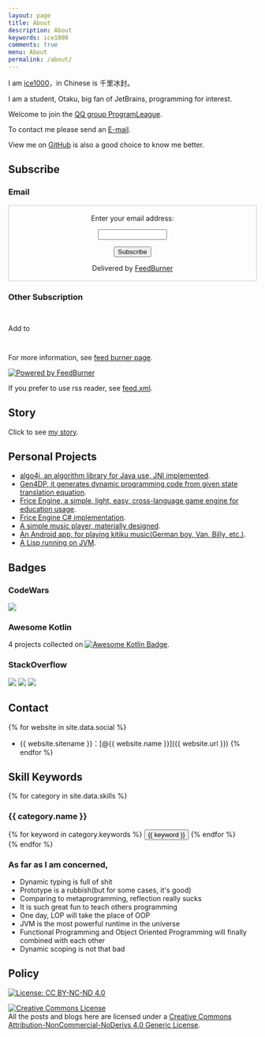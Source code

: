 ```yaml
---
layout: page
title: About
description: About
keywords: ice1000
comments: true
menu: About
permalink: /about/
---
```


I am [ice1000](https://github.com/ice1000)，in Chinese is 千里冰封。

I am a student, Otaku, big fan of JetBrains, programming for interest.

Welcome to join the [QQ group ProgramLeague](http://shang.qq.com/wpa/qunwpa?idkey=b75f6d506820d00cd5e7fc78fc5e5487a3444a4a6af06e9e6fa72bccf3fa9d1a).

To contact me please send an [E-mail](mailto:ice1000@kotliner.cn).

View me on [GitHub](https://github.com/ice1000) is also a good choice to know me better.

## Subscribe

### Email

<form style="border:1px solid #ccc;padding:3px;text-align:center;" action="https://feedburner.google.com/fb/a/mailverify" method="post" target="popupwindow" onsubmit="window.open('https://feedburner.google.com/fb/a/mailverify?uri=Ice1000', 'popupwindow', 'scrollbars=yes,width=550,height=520');return true">
<p>Enter your email address:</p><p>
<input type="text" style="width:140px" name="email"/>
</p><input type="hidden" value="Ice1000" name="uri"/><input type="hidden" name="loc" value="en_US"/>
<input type="submit" value="Subscribe" /><p>Delivered by <a href="https://feedburner.google.com" target="_blank">
FeedBurner</a></p></form>

### Other Subscription

<p><a href="http://add.my.yahoo.com/rss?url=http://feeds.feedburner.com/Ice1000" title="ice1000">
<img src="http://us.i1.yimg.com/us.yimg.com/i/us/my/addtomyyahoo4.gif" alt="" style="border:0"/></a></p>
<p><a href="http://feedly.com/#subscription/feed/http://feeds.feedburner.com/Ice1000" title="ice1000">
<img src="http://s3.feedly.com/feedburner/feedly.png" alt="" style="border:0"/></a></p>
<p><a href="http://www.netvibes.com/subscribe.php?url=http://feeds.feedburner.com/Ice1000">
<img src="http://www.netvibes.com/img/add2netvibes.gif" width="91" height="17" alt="Add to netvibes" style="border:0" /></a></p>
<p><a href="https://www.subtome.com/#/subscribe?feeds=http://feeds.feedburner.com/Ice1000" title="ice1000">
<img src="http://www.subtome.com/subtome-feedburner.png" alt="" style="border:0"/></a></p>
<p><a href="http://www.bitty.com/manual/?contenttype=rssfeed&amp;contentvalue=http://feeds.feedburner.com/Ice1000" target="_blank">
<img src="http://www.bitty.com/img/bittychicklet_91x17.gif" style="border:0" alt=""/></a></p>

For more information, see [feed burner page](feeds.feedburner.com/Ice1000).
<p><a href="https://feedburner.google.com" target="_blank"><img src="//feedburner.google.com/fb/images/pub/powered_by_fb.gif" alt="Powered by FeedBurner" style="border:0"/></a></p>

If you prefer to use rss reader, see [feed.xml](../feed.xml).

## Story

Click to see [my story](http://stackoverflow.com/story/ice1000).

## Personal Projects

+ [algo4j, an algorithm library for Java use, JNI implemented](https://github.com/ice1000/algo4j).
+ [Gen4DP, it generates dynamic programming code from given state translation equation](https://github.com/ice1000/Gen4DP).
+ [Frice Engine, a simple, light, easy, cross-language game engine for education usage](https://github.com/icela/FriceEngine).
+ [Frice Engine C# implementation](https://github.com/icela/FriceEngine-CSharp).
+ [A simple music player, materially designed](https://github.com/ice1000/Dekoder).
+ [An Android app, for playing kitiku music(German boy, Van, Billy, etc.)](https://github.com/ice1000/KitikuMaker).
+ [A Lisp running on JVM](https://github.com/lice-lang/lice).

## Badges

### CodeWars

[![](https://www.codewars.com/users/ice1000/badges/large)](https://www.codewars.com/users/ice1000)

### Awesome Kotlin

4 projects collected on [![Awesome Kotlin Badge](https://kotlin.link/awesome-kotlin.svg)](https://kotlin.link/?q=ice).

### StackOverflow

[![](http://stackoverflow.com/users/flair/7083401.png)](http://stackoverflow.com/users/7083401/ice1000 "profile for ice1000 at Stack Overflow, Q&amp;A for professional and enthusiast programmers")
[![](http://stackoverflow.com/users/flair/7083401.png?theme=hotdog)](http://stackoverflow.com/users/7083401/ice1000 "profile for ice1000 at Stack Overflow, Q&amp;A for professional and enthusiast programmers")
[![](http://stackoverflow.com/users/flair/7083401.png?theme=dark)](http://stackoverflow.com/users/7083401/ice1000 "profile for ice1000 at Stack Overflow, Q&amp;A for professional and enthusiast programmers")

## Contact

{% for website in site.data.social %}
* {{ website.sitename }}：[@{{ website.name }}]({{ website.url }})
{% endfor %}

## Skill Keywords

{% for category in site.data.skills %}
### {{ category.name }}
<div class="btn-inline">
{% for keyword in category.keywords %}
<button class="btn btn-outline" type="button">{{ keyword }}</button>
{% endfor %}
</div>
{% endfor %}

### As far as I am concerned,

+ Dynamic typing is full of shit
+ Prototype is a rubbish(but for some cases, it's good)
+ Comparing to metaprogramming, reflection really sucks
+ It is such great fun to teach others programming
+ One day, LOP will take the place of OOP
+ JVM is the most powerful runtime in the universe
+ Functional Programming and Object Oriented Programming will finally combined with each other
+ Dynamic scoping is not that bad

## Policy

[![License: CC BY-NC-ND 4.0](https://img.shields.io/badge/License-CC%20BY--NC--ND%204.0-lightgrey.svg)](http://creativecommons.org/licenses/by-nc-nd/4.0/)

<a rel="license" href="http://creativecommons.org/licenses/by-nc-nd/4.0/">
<img alt="Creative Commons License" style="border-width:0" src="https://i.creativecommons.org/l/by-nc-nd/4.0/88x31.png" />
</a>
<br/>All the posts and blogs here are licensed under a 
<a rel="license" href="http://creativecommons.org/licenses/by-nc-nd/4.0/">
Creative Commons Attribution-NonCommercial-NoDerivs 4.0 Generic License</a>.
